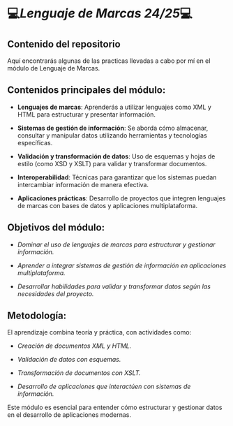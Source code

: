 # 💻*Lenguaje de Marcas 24/25*💻

## Contenido del repositorio
Aquí encontrarás algunas de las practicas llevadas a cabo por mí en el módulo de Lenguaje de Marcas.

## Contenidos principales del módulo:
- **Lenguajes de marcas**: Aprenderás a utilizar lenguajes como XML y HTML para estructurar y presentar información.

- **Sistemas de gestión de información**: Se aborda cómo almacenar, consultar y manipular datos utilizando herramientas y tecnologías específicas.

- **Validación y transformación de datos**: Uso de esquemas y hojas de estilo (como XSD y XSLT) para validar y transformar documentos.

- **Interoperabilidad**: Técnicas para garantizar que los sistemas puedan intercambiar información de manera efectiva.

- **Aplicaciones prácticas**: Desarrollo de proyectos que integren lenguajes de marcas con bases de datos y aplicaciones multiplataforma.

## Objetivos del módulo:
- *Dominar el uso de lenguajes de marcas para estructurar y gestionar información.*

- *Aprender a integrar sistemas de gestión de información en aplicaciones multiplataforma.*

- *Desarrollar habilidades para validar y transformar datos según las necesidades del proyecto.*

## Metodología:
El aprendizaje combina teoría y práctica, con actividades como:

- *Creación de documentos XML y HTML.*

- *Validación de datos con esquemas.*

- *Transformación de documentos con XSLT.*

- *Desarrollo de aplicaciones que interactúen con sistemas de información.*

Este módulo es esencial para entender cómo estructurar y gestionar datos en el desarrollo de aplicaciones modernas.
